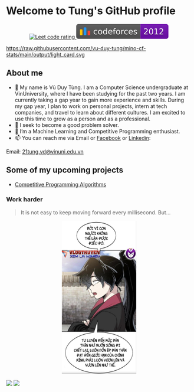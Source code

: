 # Welcome to Tung's GitHub profile

<p align="center">
  <a href="https://leetcode.com/Play_With_Mino/">
    <img src="https://cp-logo.vercel.app/leetcode/sudiptob2" alt="Leet code rating" />
  </a>
  <a href="https://codeforces.com/profile/Nisekoi">
    <img src="https://raw.githubusercontent.com/vu-duy-tung/mino-cf-stats/main/output/max_rating.svg" alt="Leet code rating" />
  </a>


  https://raw.githubusercontent.com/vu-duy-tung/mino-cf-stats/main/output/light_card.svg

</p>

## About me
- 👋 My name is Vũ Duy Tùng. I am a Computer Science undergraduate at VinUniversity, where I have been studying for the past two years. I am currently taking a gap year to gain more experience and skills. During my gap year, I plan to work on personal projects, intern at tech companies, and travel to learn about different cultures. I am excited to use this time to grow as a person and as a professional.
- 👀 I seek to become a good problem solver.
- 🌱 I’m a Machine Learning and Competitive Programming enthusiast. 
- 📫 You can reach me via Email or [Facebook](https://www.facebook.com/tung.vuduy.54/) or [Linkedin](https://www.linkedin.com/in/t%C3%B9ng-v%C5%A9-duy-208486203/):

Email: 21tung.vd@vinuni.edu.vn

## Some of my upcoming projects
- [Competitive Programming Algorithms](https://github.com/vu-duy-tung/CP-Algorithm)

### Work harder
> It is not easy to keep moving forward every millisecond. But...
<p align="center">
  <img src="361917144_2049101378763446_9049986603324305982_n.jpg" style="width:40%;">
</p>


</p>
<img height="273em" src="https://leetcard.jacoblin.cool/Play_With_Mino?theme=light&font=Karma&ext=activity" />
<img height="280em" src="https://raw.githubusercontent.com/sudiptob2/cf-stats/main/output/light_card.svg" />
</p>
